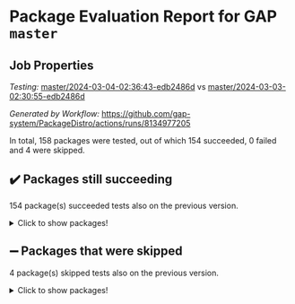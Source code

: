 # Package Evaluation Report for GAP `master`

## Job Properties

*Testing:* [master/2024-03-04-02:36:43-edb2486d](https://github.com/gap-system/PackageDistro/blob/data/reports/master/2024-03-04-02:36:43-edb2486d) vs [master/2024-03-03-02:30:55-edb2486d](https://github.com/gap-system/PackageDistro/blob/data/reports/master/2024-03-03-02:30:55-edb2486d)

*Generated by Workflow:* https://github.com/gap-system/PackageDistro/actions/runs/8134977205

In total, 158 packages were tested, out of which 154 succeeded, 0 failed and 4 were skipped.

## :heavy_check_mark: Packages still succeeding

154 package(s) succeeded tests also on the previous version.
<details><summary>Click to show packages!</summary>

- 4ti2interface 2023.02-04 [(success)](https://github.com/gap-system/PackageDistro/actions/runs/8134977205/job/22228808840)
- ace 5.6.2 [(success)](https://github.com/gap-system/PackageDistro/actions/runs/8134977205/job/22228808957)
- aclib 1.3.2 [(success)](https://github.com/gap-system/PackageDistro/actions/runs/8134977205/job/22228809099)
- agt 0.3.1 [(success)](https://github.com/gap-system/PackageDistro/actions/runs/8134977205/job/22228809230)
- alnuth 3.2.1 [(success)](https://github.com/gap-system/PackageDistro/actions/runs/8134977205/job/22228809350)
- anupq 3.3.0 [(success)](https://github.com/gap-system/PackageDistro/actions/runs/8134977205/job/22228809487)
- atlasrep 2.1.8 [(success)](https://github.com/gap-system/PackageDistro/actions/runs/8134977205/job/22228809600)
- autodoc 2023.06.19 [(success)](https://github.com/gap-system/PackageDistro/actions/runs/8134977205/job/22228809696)
- automata 1.15 [(success)](https://github.com/gap-system/PackageDistro/actions/runs/8134977205/job/22228811077)
- automgrp 1.3.2 [(success)](https://github.com/gap-system/PackageDistro/actions/runs/8134977205/job/22228811305)
- autpgrp 1.11 [(success)](https://github.com/gap-system/PackageDistro/actions/runs/8134977205/job/22228811445)
- cap 2024.02-05 [(success)](https://github.com/gap-system/PackageDistro/actions/runs/8134977205/job/22228812078)
- caratinterface 2.3.6 [(success)](https://github.com/gap-system/PackageDistro/actions/runs/8134977205/job/22228812668)
- cddinterface 2022.11.01 [(success)](https://github.com/gap-system/PackageDistro/actions/runs/8134977205/job/22228812738)
- circle 1.6.6 [(success)](https://github.com/gap-system/PackageDistro/actions/runs/8134977205/job/22228812839)
- classicpres 1.22 [(success)](https://github.com/gap-system/PackageDistro/actions/runs/8134977205/job/22228812913)
- cohomolo 1.6.11 [(success)](https://github.com/gap-system/PackageDistro/actions/runs/8134977205/job/22228813004)
- congruence 1.2.5 [(success)](https://github.com/gap-system/PackageDistro/actions/runs/8134977205/job/22228813073)
- corelg 1.56 [(success)](https://github.com/gap-system/PackageDistro/actions/runs/8134977205/job/22228813150)
- crime 1.6 [(success)](https://github.com/gap-system/PackageDistro/actions/runs/8134977205/job/22228813236)
- crisp 1.4.6 [(success)](https://github.com/gap-system/PackageDistro/actions/runs/8134977205/job/22228813322)
- crypting 0.10.4 [(success)](https://github.com/gap-system/PackageDistro/actions/runs/8134977205/job/22228813403)
- cryst 4.1.27 [(success)](https://github.com/gap-system/PackageDistro/actions/runs/8134977205/job/22228813497)
- crystcat 1.1.10 [(success)](https://github.com/gap-system/PackageDistro/actions/runs/8134977205/job/22228813567)
- ctbllib 1.3.7 [(success)](https://github.com/gap-system/PackageDistro/actions/runs/8134977205/job/22228813642)
- cubefree 1.19 [(success)](https://github.com/gap-system/PackageDistro/actions/runs/8134977205/job/22228813705)
- curlinterface 2.3.2 [(success)](https://github.com/gap-system/PackageDistro/actions/runs/8134977205/job/22228813791)
- cvec 2.8.1 [(success)](https://github.com/gap-system/PackageDistro/actions/runs/8134977205/job/22228813851)
- datastructures 0.3.0 [(success)](https://github.com/gap-system/PackageDistro/actions/runs/8134977205/job/22228813917)
- deepthought 1.0.6 [(success)](https://github.com/gap-system/PackageDistro/actions/runs/8134977205/job/22228813974)
- design 1.8 [(success)](https://github.com/gap-system/PackageDistro/actions/runs/8134977205/job/22228814027)
- difsets 2.3.1 [(success)](https://github.com/gap-system/PackageDistro/actions/runs/8134977205/job/22228814106)
- digraphs 1.7.1 [(success)](https://github.com/gap-system/PackageDistro/actions/runs/8134977205/job/22228814170)
- edim 1.3.8 [(success)](https://github.com/gap-system/PackageDistro/actions/runs/8134977205/job/22228814237)
- example 4.3.4 [(success)](https://github.com/gap-system/PackageDistro/actions/runs/8134977205/job/22228814307)
- examplesforhomalg 2023.10-01 [(success)](https://github.com/gap-system/PackageDistro/actions/runs/8134977205/job/22228814376)
- factint 1.6.3 [(success)](https://github.com/gap-system/PackageDistro/actions/runs/8134977205/job/22228814454)
- ferret 1.0.10 [(success)](https://github.com/gap-system/PackageDistro/actions/runs/8134977205/job/22228814506)
- fga 1.5.0 [(success)](https://github.com/gap-system/PackageDistro/actions/runs/8134977205/job/22228814590)
- fining 1.5.6 [(success)](https://github.com/gap-system/PackageDistro/actions/runs/8134977205/job/22228814657)
- float 1.0.4 [(success)](https://github.com/gap-system/PackageDistro/actions/runs/8134977205/job/22228814721)
- format 1.4.4 [(success)](https://github.com/gap-system/PackageDistro/actions/runs/8134977205/job/22228814783)
- forms 1.2.9 [(success)](https://github.com/gap-system/PackageDistro/actions/runs/8134977205/job/22228814853)
- fplsa 1.2.6 [(success)](https://github.com/gap-system/PackageDistro/actions/runs/8134977205/job/22228814921)
- fr 2.4.13 [(success)](https://github.com/gap-system/PackageDistro/actions/runs/8134977205/job/22228814997)
- francy 2.0.3 [(success)](https://github.com/gap-system/PackageDistro/actions/runs/8134977205/job/22228815074)
- fwtree 1.3 [(success)](https://github.com/gap-system/PackageDistro/actions/runs/8134977205/job/22228815142)
- gapdoc 1.6.7 [(success)](https://github.com/gap-system/PackageDistro/actions/runs/8134977205/job/22228815211)
- gauss 2023.02-04 [(success)](https://github.com/gap-system/PackageDistro/actions/runs/8134977205/job/22228815296)
- gaussforhomalg 2023.11-01 [(success)](https://github.com/gap-system/PackageDistro/actions/runs/8134977205/job/22228815369)
- gbnp 1.0.5 [(success)](https://github.com/gap-system/PackageDistro/actions/runs/8134977205/job/22228815454)
- generalizedmorphismsforcap 2024.01-01 [(success)](https://github.com/gap-system/PackageDistro/actions/runs/8134977205/job/22228815537)
- genss 1.6.8 [(success)](https://github.com/gap-system/PackageDistro/actions/runs/8134977205/job/22228815611)
- gradedmodules 2024.01-01 [(success)](https://github.com/gap-system/PackageDistro/actions/runs/8134977205/job/22228815677)
- gradedringforhomalg 2023.08-01 [(success)](https://github.com/gap-system/PackageDistro/actions/runs/8134977205/job/22228815750)
- grape 4.9.0 [(success)](https://github.com/gap-system/PackageDistro/actions/runs/8134977205/job/22228815824)
- groupoids 1.74 [(success)](https://github.com/gap-system/PackageDistro/actions/runs/8134977205/job/22228815908)
- grpconst 2.6.5 [(success)](https://github.com/gap-system/PackageDistro/actions/runs/8134977205/job/22228815976)
- guarana 0.96.3 [(success)](https://github.com/gap-system/PackageDistro/actions/runs/8134977205/job/22228816046)
- guava 3.18 [(success)](https://github.com/gap-system/PackageDistro/actions/runs/8134977205/job/22228816103)
- hap 1.62 [(success)](https://github.com/gap-system/PackageDistro/actions/runs/8134977205/job/22228816173)
- hapcryst 0.1.15 [(success)](https://github.com/gap-system/PackageDistro/actions/runs/8134977205/job/22228816256)
- hecke 1.5.3 [(success)](https://github.com/gap-system/PackageDistro/actions/runs/8134977205/job/22228816363)
- help 3.5 [(success)](https://github.com/gap-system/PackageDistro/actions/runs/8134977205/job/22228816469)
- homalg 2024.01-01 [(success)](https://github.com/gap-system/PackageDistro/actions/runs/8134977205/job/22228816559)
- homalgtocas 2023.11-01 [(success)](https://github.com/gap-system/PackageDistro/actions/runs/8134977205/job/22228816667)
- idrel 2.46 [(success)](https://github.com/gap-system/PackageDistro/actions/runs/8134977205/job/22228816759)
- images 1.3.2 [(success)](https://github.com/gap-system/PackageDistro/actions/runs/8134977205/job/22228816861)
- intpic 0.3.0 [(success)](https://github.com/gap-system/PackageDistro/actions/runs/8134977205/job/22228816983)
- io 4.8.2 [(success)](https://github.com/gap-system/PackageDistro/actions/runs/8134977205/job/22228817059)
- io_forhomalg 2023.02-04 [(success)](https://github.com/gap-system/PackageDistro/actions/runs/8134977205/job/22228817132)
- irredsol 1.4.4 [(success)](https://github.com/gap-system/PackageDistro/actions/runs/8134977205/job/22228817219)
- json 2.2.0 [(success)](https://github.com/gap-system/PackageDistro/actions/runs/8134977205/job/22228817308)
- jupyterkernel 1.5.0 [(success)](https://github.com/gap-system/PackageDistro/actions/runs/8134977205/job/22228817409)
- jupyterviz 1.5.6 [(success)](https://github.com/gap-system/PackageDistro/actions/runs/8134977205/job/22228817509)
- kan 1.37 [(success)](https://github.com/gap-system/PackageDistro/actions/runs/8134977205/job/22228817604)
- kbmag 1.5.11 [(success)](https://github.com/gap-system/PackageDistro/actions/runs/8134977205/job/22228817712)
- laguna 3.9.6 [(success)](https://github.com/gap-system/PackageDistro/actions/runs/8134977205/job/22228817819)
- liealgdb 2.2.1 [(success)](https://github.com/gap-system/PackageDistro/actions/runs/8134977205/job/22228817943)
- liepring 2.8 [(success)](https://github.com/gap-system/PackageDistro/actions/runs/8134977205/job/22228818052)
- liering 2.4.2 [(success)](https://github.com/gap-system/PackageDistro/actions/runs/8134977205/job/22228818174)
- linearalgebraforcap 2024.02-02 [(success)](https://github.com/gap-system/PackageDistro/actions/runs/8134977205/job/22228818280)
- localizeringforhomalg 2023.10-01 [(success)](https://github.com/gap-system/PackageDistro/actions/runs/8134977205/job/22228818381)
- loops 3.4.3 [(success)](https://github.com/gap-system/PackageDistro/actions/runs/8134977205/job/22228818498)
- lpres 1.0.3 [(success)](https://github.com/gap-system/PackageDistro/actions/runs/8134977205/job/22228818622)
- majoranaalgebras 1.5.1 [(success)](https://github.com/gap-system/PackageDistro/actions/runs/8134977205/job/22228818729)
- mapclass 1.4.6 [(success)](https://github.com/gap-system/PackageDistro/actions/runs/8134977205/job/22228818844)
- matgrp 0.70 [(success)](https://github.com/gap-system/PackageDistro/actions/runs/8134977205/job/22228818965)
- matricesforhomalg 2024.02-01 [(success)](https://github.com/gap-system/PackageDistro/actions/runs/8134977205/job/22228819078)
- modisom 2.5.4 [(success)](https://github.com/gap-system/PackageDistro/actions/runs/8134977205/job/22228819193)
- modulepresentationsforcap 2024.01-04 [(success)](https://github.com/gap-system/PackageDistro/actions/runs/8134977205/job/22228819296)
- modules 2024.01-01 [(success)](https://github.com/gap-system/PackageDistro/actions/runs/8134977205/job/22228819404)
- monoidalcategories 2024.02-04 [(success)](https://github.com/gap-system/PackageDistro/actions/runs/8134977205/job/22228819528)
- nconvex 2022.09-01 [(success)](https://github.com/gap-system/PackageDistro/actions/runs/8134977205/job/22228819655)
- nilmat 1.4.2 [(success)](https://github.com/gap-system/PackageDistro/actions/runs/8134977205/job/22228819770)
- nock 1.5 [(success)](https://github.com/gap-system/PackageDistro/actions/runs/8134977205/job/22228819880)
- normalizinterface 1.3.6 [(success)](https://github.com/gap-system/PackageDistro/actions/runs/8134977205/job/22228819989)
- nq 2.5.11 [(success)](https://github.com/gap-system/PackageDistro/actions/runs/8134977205/job/22228820102)
- numericalsgps 1.3.1 [(success)](https://github.com/gap-system/PackageDistro/actions/runs/8134977205/job/22228820223)
- openmath 11.5.3 [(success)](https://github.com/gap-system/PackageDistro/actions/runs/8134977205/job/22228820349)
- orb 4.9.0 [(success)](https://github.com/gap-system/PackageDistro/actions/runs/8134977205/job/22228820460)
- packagemanager 1.4.3 [(success)](https://github.com/gap-system/PackageDistro/actions/runs/8134977205/job/22228820549)
- patternclass 2.4.3 [(success)](https://github.com/gap-system/PackageDistro/actions/runs/8134977205/job/22228820659)
- permut 2.0.5 [(success)](https://github.com/gap-system/PackageDistro/actions/runs/8134977205/job/22228820754)
- polenta 1.3.10 [(success)](https://github.com/gap-system/PackageDistro/actions/runs/8134977205/job/22228820831)
- polymaking 0.8.7 [(success)](https://github.com/gap-system/PackageDistro/actions/runs/8134977205/job/22228820925)
- primgrp 3.4.4 [(success)](https://github.com/gap-system/PackageDistro/actions/runs/8134977205/job/22228820998)
- profiling 2.5.4 [(success)](https://github.com/gap-system/PackageDistro/actions/runs/8134977205/job/22228821084)
- qdistrnd 0.9.4 [(success)](https://github.com/gap-system/PackageDistro/actions/runs/8134977205/job/22228821174)
- qpa 1.35 [(success)](https://github.com/gap-system/PackageDistro/actions/runs/8134977205/job/22228821320)
- quagroup 1.8.4 [(success)](https://github.com/gap-system/PackageDistro/actions/runs/8134977205/job/22228821398)
- radiroot 2.9 [(success)](https://github.com/gap-system/PackageDistro/actions/runs/8134977205/job/22228821486)
- rcwa 4.7.1 [(success)](https://github.com/gap-system/PackageDistro/actions/runs/8134977205/job/22228821566)
- rds 1.8 [(success)](https://github.com/gap-system/PackageDistro/actions/runs/8134977205/job/22228821631)
- recog 1.4.2 [(success)](https://github.com/gap-system/PackageDistro/actions/runs/8134977205/job/22228821729)
- repndecomp 1.3.0 [(success)](https://github.com/gap-system/PackageDistro/actions/runs/8134977205/job/22228821793)
- repsn 3.1.2 [(success)](https://github.com/gap-system/PackageDistro/actions/runs/8134977205/job/22228821866)
- resclasses 4.7.3 [(success)](https://github.com/gap-system/PackageDistro/actions/runs/8134977205/job/22228821951)
- ringsforhomalg 2023.11-02 [(success)](https://github.com/gap-system/PackageDistro/actions/runs/8134977205/job/22228822030)
- sco 2023.08-01 [(success)](https://github.com/gap-system/PackageDistro/actions/runs/8134977205/job/22228822103)
- scscp 2.4.2 [(success)](https://github.com/gap-system/PackageDistro/actions/runs/8134977205/job/22228822183)
- semigroups 5.3.6 [(success)](https://github.com/gap-system/PackageDistro/actions/runs/8134977205/job/22228822276)
- sglppow 2.3 [(success)](https://github.com/gap-system/PackageDistro/actions/runs/8134977205/job/22228822365)
- sgpviz 0.999.5 [(success)](https://github.com/gap-system/PackageDistro/actions/runs/8134977205/job/22228822456)
- simpcomp 2.1.14 [(success)](https://github.com/gap-system/PackageDistro/actions/runs/8134977205/job/22228822554)
- singular 2023.02.09 [(success)](https://github.com/gap-system/PackageDistro/actions/runs/8134977205/job/22228822655)
- sl2reps 1.1 [(success)](https://github.com/gap-system/PackageDistro/actions/runs/8134977205/job/22228822724)
- sla 1.5.3 [(success)](https://github.com/gap-system/PackageDistro/actions/runs/8134977205/job/22228822791)
- smallgrp 1.5.3 [(success)](https://github.com/gap-system/PackageDistro/actions/runs/8134977205/job/22228822877)
- smallsemi 0.6.13 [(success)](https://github.com/gap-system/PackageDistro/actions/runs/8134977205/job/22228822963)
- sonata 2.9.6 [(success)](https://github.com/gap-system/PackageDistro/actions/runs/8134977205/job/22228823038)
- sophus 1.27 [(success)](https://github.com/gap-system/PackageDistro/actions/runs/8134977205/job/22228823114)
- sotgrps 1.2 [(success)](https://github.com/gap-system/PackageDistro/actions/runs/8134977205/job/22228823207)
- spinsym 1.5.2 [(success)](https://github.com/gap-system/PackageDistro/actions/runs/8134977205/job/22228823295)
- standardff 1.0 [(success)](https://github.com/gap-system/PackageDistro/actions/runs/8134977205/job/22228823372)
- symbcompcc 1.3.2 [(success)](https://github.com/gap-system/PackageDistro/actions/runs/8134977205/job/22228823452)
- thelma 1.3 [(success)](https://github.com/gap-system/PackageDistro/actions/runs/8134977205/job/22228823526)
- tomlib 1.2.11 [(success)](https://github.com/gap-system/PackageDistro/actions/runs/8134977205/job/22228823616)
- toolsforhomalg 2023.11-01 [(success)](https://github.com/gap-system/PackageDistro/actions/runs/8134977205/job/22228823682)
- toric 1.9.5 [(success)](https://github.com/gap-system/PackageDistro/actions/runs/8134977205/job/22228823763)
- toricvarieties 2022.07.13 [(success)](https://github.com/gap-system/PackageDistro/actions/runs/8134977205/job/22228823839)
- transgrp 3.6.5 [(success)](https://github.com/gap-system/PackageDistro/actions/runs/8134977205/job/22228823949)
- typeset 1.2.2 [(success)](https://github.com/gap-system/PackageDistro/actions/runs/8134977205/job/22228824034)
- ugaly 4.1.3 [(success)](https://github.com/gap-system/PackageDistro/actions/runs/8134977205/job/22228824101)
- unipot 1.5 [(success)](https://github.com/gap-system/PackageDistro/actions/runs/8134977205/job/22228824164)
- unitlib 4.2.0 [(success)](https://github.com/gap-system/PackageDistro/actions/runs/8134977205/job/22228824237)
- utils 0.85 [(success)](https://github.com/gap-system/PackageDistro/actions/runs/8134977205/job/22228824313)
- uuid 0.7 [(success)](https://github.com/gap-system/PackageDistro/actions/runs/8134977205/job/22228824381)
- walrus 0.9991 [(success)](https://github.com/gap-system/PackageDistro/actions/runs/8134977205/job/22228824454)
- wedderga 4.10.5 [(success)](https://github.com/gap-system/PackageDistro/actions/runs/8134977205/job/22228824511)
- xmod 2.92 [(success)](https://github.com/gap-system/PackageDistro/actions/runs/8134977205/job/22228824581)
- xmodalg 1.23 [(success)](https://github.com/gap-system/PackageDistro/actions/runs/8134977205/job/22228824656)
- yangbaxter 0.10.3 [(success)](https://github.com/gap-system/PackageDistro/actions/runs/8134977205/job/22228824763)
- zeromqinterface 0.14 [(success)](https://github.com/gap-system/PackageDistro/actions/runs/8134977205/job/22228824848)
</details>

## :heavy_minus_sign: Packages that were skipped

4 package(s) skipped tests also on the previous version.
<details><summary>Click to show packages!</summary>

- browse 1.8.21 [(skipped)](https://github.com/gap-system/PackageDistro/actions/runs/8134977205/job/22228705577)
- itc 1.5.1 [(skipped)](https://github.com/gap-system/PackageDistro/actions/runs/8134977205/job/22228705577)
- polycyclic 2.16 [(skipped)](https://github.com/gap-system/PackageDistro/actions/runs/8134977205/job/22228705577)
- xgap 4.32 [(skipped)](https://github.com/gap-system/PackageDistro/actions/runs/8134977205/job/22228705577)
</details>

